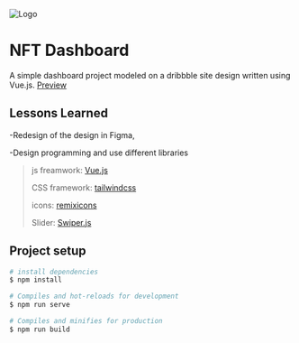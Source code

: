 
![Logo](https://cdn.dribbble.com/users/1619633/screenshots/17075196/media/28d06e123d4ce56a6e428bb474c6e8cd.png)


# NFT Dashboard

A simple dashboard project modeled on a dribbble site design written using Vue.js. [Preview](https://nft-dash-vue.vercel.app/)

    
## Lessons Learned

-Redesign of the design in Figma,

-Design programming and use different libraries

>js freamwork: [Vue.js](https://vuejs.org/)
>
>CSS framework: [tailwindcss](https://tailwindcss.com/)
>
>icons: [remixicons](https://remixicon.com/)
>
>Slider: [Swiper.js](https://swiperjs.com/)

## Project setup
```bash
# install dependencies
$ npm install

# Compiles and hot-reloads for development
$ npm run serve

# Compiles and minifies for production
$ npm run build
```
